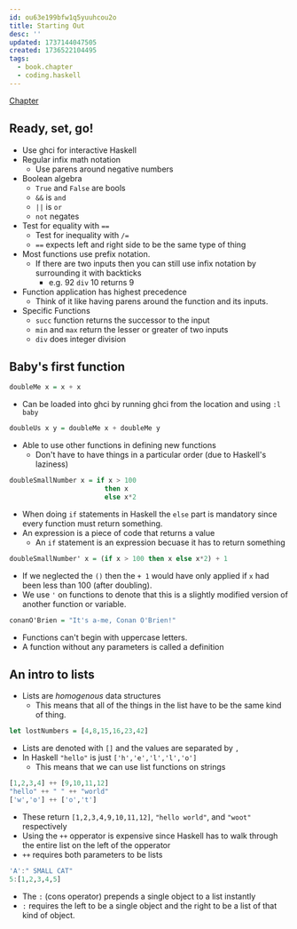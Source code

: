 ```yaml
---
id: ou63e199bfw1q5yuuhcou2o
title: Starting Out
desc: ''
updated: 1737144047505
created: 1736522104495
tags:
  - book.chapter
  - coding.haskell
---
```

[Chapter](https://learnyouahaskell.com/starting-out)

## Ready, set, go!
- Use ghci for interactive Haskell
- Regular infix math notation
    - Use parens around negative numbers
- Boolean algebra
    - `True` and `False` are bools
    - `&&` is `and`
    - `||` is `or`
    - `not` negates
- Test for equality with `==`
    - Test for inequality with `/=`
    - `==` expects left and right side to be the same type of thing
- Most functions use prefix notation.
    - If there are two inputs then you can still use infix notation by surrounding it with backticks
        - e.g. 92 `div` 10 returns 9
- Function application has highest precedence
    - Think of it like having parens around the function and its inputs.
- Specific Functions
    - `succ` function returns the successor to the input
    - `min` and `max` return the lesser or greater of two inputs
    - `div` does integer division

## Baby's first function
```haskell
doubleMe x = x + x
```
- Can be loaded into ghci by running ghci from the location and using `:l baby`

```haskell
doubleUs x y = doubleMe x + doubleMe y
```
- Able to use other functions in defining new functions
    - Don't have to have things in a particular order (due to Haskell's laziness)

```haskell
doubleSmallNumber x = if x > 100
                        then x
                        else x*2
```
- When doing `if` statements in Haskell the `else` part is mandatory since every function must return something.
- An expression is a piece of code that returns a value
    - An `if` statement is an expression becuase it has to return something

```haskell
doubleSmallNumber' x = (if x > 100 then x else x*2) + 1
```
- If we neglected the `()` then the `+ 1` would have only applied if `x` had been less than 100 (after doubling).
- We use `'` on functions to denote that this is a slightly modified version of another function or variable.

```haskell
conanO'Brien = "It's a-me, Conan O'Brien!"
```
- Functions can't begin with uppercase letters.
- A function without any parameters is called a definition

## An intro to lists
- Lists are *homogenous* data structures
    - This means that all of the things in the list have to be the same kind of thing.

```haskell
let lostNumbers = [4,8,15,16,23,42]
```
- Lists are denoted with `[]` and the values are separated by `,`
- In Haskell `"hello"` is just `['h','e','l','l','o']`
    - This means that we can use list functions on strings

```haskell
[1,2,3,4] ++ [9,10,11,12]
"hello" ++ " " ++ "world"
['w','o'] ++ ['o','t']
```
- These return `[1,2,3,4,9,10,11,12]`, `"hello world"`, and `"woot"` respectively
- Using the `++` opperator is expensive since Haskell has to walk through the entire list on the left of the opperator
- `++` requires both parameters to be lists

```haskell
'A':" SMALL CAT"
5:[1,2,3,4,5]
```
- The `:` (cons operator) prepends a single object to a list instantly
- `:` requires the left to be a single object and the right to be a list of that kind of object.